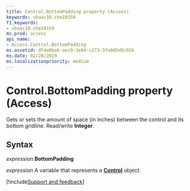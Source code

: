 ```yaml
---
title: Control.BottomPadding property (Access)
keywords: vbaac10.chm10159
f1_keywords:
- vbaac10.chm10159
ms.prod: access
api_name:
- Access.Control.BottomPadding
ms.assetid: df4e0be6-aec9-3e04-c273-3fa0d5d8c026
ms.date: 02/28/2019
ms.localizationpriority: medium
---
```



# Control.BottomPadding property (Access)

Gets or sets the amount of space (in inches) between the control and its bottom gridline. Read/write **Integer**.


## Syntax

_expression_.**BottomPadding**

_expression_ A variable that represents a **[Control](Access.Control.md)** object.




[!include[Support and feedback](~/includes/feedback-boilerplate.md)]